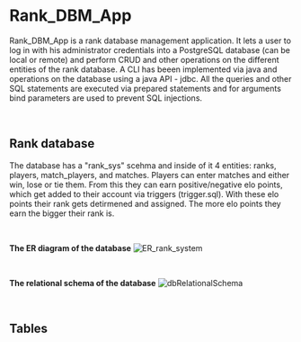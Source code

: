 # Rank_DBM_App


Rank_DBM_App is a rank database management application. It lets a user to log in with his administrator credentials into a PostgreSQL database (can be local or remote) and perform CRUD and other operations on the different entities of the rank database. A CLI has beeen implemented via java and operations on the database using a java API - jdbc. All the queries and other SQL statements are executed via prepared statements and for arguments bind parameters are used to prevent SQL injections. 

<br>

Rank database
---

The database has a "rank_sys" scehma and inside of it 4 entities: ranks, players, match_players, and matches. Players can enter matches and either win, lose or tie them. From this they can earn positive/negative elo points, which get added to their account via triggers (trigger.sql). With these elo points their rank gets detirmened and assigned. The more elo points they earn the bigger their rank is.

<br>

**The ER diagram of the database**
![ER_rank_system](https://github.com/user-attachments/assets/547a154d-ba7a-4e23-8291-8764e264b1c2)

<br>

**The relational schema of the database**
![dbRelationalSchema](https://github.com/user-attachments/assets/c408a3f3-8ec1-4882-a98d-9edf8ae52072)

<br>

Tables
---
